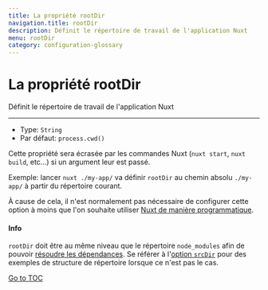 ```yaml
---
title: La propriété rootDir
navigation.title: rootDir
description: Définit le répertoire de travail de l'application Nuxt
menu: rootDir
category: configuration-glossary
---
```


# La propriété rootDir

Définit le répertoire de travail de l'application Nuxt

---

- Type: `String`
- Par défaut: `process.cwd()`

Cette propriété sera écrasée par les commandes Nuxt (`nuxt start`, `nuxt build`, etc...) si un argument leur est passé.

Exemple: lancer `nuxt ./my-app/` va définir `rootDir` au chemin absolu `./my-app/` à partir du répertoire courant.

À cause de cela, il n'est normalement pas nécessaire de configurer cette option à moins que l'on souhaite utiliser [Nuxt de manière programmatique](./internals-glossary/nuxt).

#### Info
`rootDir` doit être au même niveau que le répertoire `node_modules` afin de pouvoir [résoudre les dépendances](https://nodejs.org/api/modules.html#modules_all_together). Se référer à l'[option `srcDir`](./configuration-glossary/configuration-srcdir) pour des exemples de structure de répertoire lorsque ce n'est pas le cas.

<span style='float: footnote;'><a href="../index.html#toc">Go to TOC</a></span>
